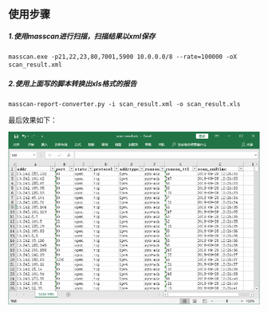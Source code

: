## 使用步骤

##### 1.使用masscan进行扫描，扫描结果以xml保存

```
masscan.exe -p21,22,23,80,7001,5900 10.0.0.0/8 --rate=100000 -oX scan_result.xml
```

##### 2.使用上面写的脚本转换出xls格式的报告

```
masscan-report-converter.py -i scan_result.xml -o scan_result.xls
```

最后效果如下：


![图1-脚本转换后的报告](convert_result.png)